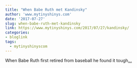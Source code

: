```yaml
---
title: "When Babe Ruth met Kandinsky"
author: 'www.mytinyshinys.com'
date: '2017-07-27'
slug: when-babe-ruth-met-kandinsky
link: https://www.mytinyshinys.com/2017/07/27/kandinsky/
categories:
- bloglink
tags:
  - mytinyshinyscom
---
```


When Babe Ruth first retired from baseball he found it tough[... <i class="fas fa-external-link-alt"></i>](https://www.mytinyshinys.com/2017/07/27/kandinsky/)

